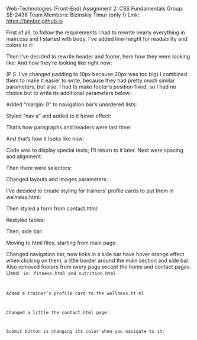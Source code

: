 Web-Technologies (Front-End)
Assignment 2: CSS Fundamentals
Group: SE-2438
Team Members: Bizinskiy Timur (only 1)
Link: https://bimbiz.github.io

First of all, to follow the requirements I had to rewrite nearly everything in main.css and I started with body. I’ve added line-height for readability and colors to it:
 
Then I’ve decided to rewrite header and footer, here how they were looking like: 
And how they’re looking like right now: 
 
(P.S. I’ve changed padding to 10px because 20px was too big)
I combined them to make it easier to write, because they had pretty much similar parameters, but also, I had to make footer’s position fixed, so I had no choice but to write its additional parameters below:
 
Added “margin: 0” to navigation bar’s unordered lists:
 
Styled “nav a” and added to it hover effect:
 
That’s how paragraphs and headers were last time:
 
And that’s how it looks like now:
 
Code was to display special texts; I’ll return to it later.
Next were spacing and alignment:
 
Then there were selectors:
 
Changed layouts and images parameters:
 
 
I’ve decided to create styling for trainers’ profile cards to put them in wellness.html:
 

Then styled a form from contact.html:
 
Restyled tables:
 
Then, side bar:
 
Moving to html files, starting from main page:
 
 
Changed navigation bar, now links in a side bar have hover orange effect when clicking on them, a little border around the main section and side bar. Also removed footers from every page except the home and contact pages.
Used <code> in: fitness.html and nutrition.html
 
 
 
 
Added a trainer’s profile card to the wellness.ht ml
 
Changed a little the contact.html page:
 
 
Submit button is changing its color when you navigate to it:
  



